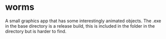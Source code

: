 # worms
A small graphics app that has some interestingly animated objects.
The .exe in the base directory is a release build, this is included in the folder in the directory but is harder to find.
